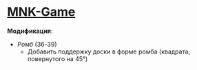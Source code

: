 # [MNK-Game](https://www.kgeorgiy.info/courses/prog-intro/homeworks.html#homework-9)  

**Модификация**:  
* *Ромб* (36-39)
    * Добавить поддержку доски в форме ромба (квадрата, повернутого на 45°)